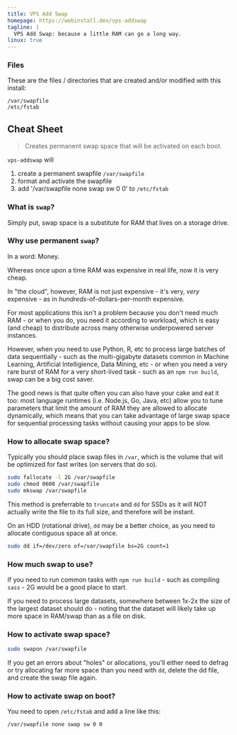 ```yaml
---
title: VPS Add Swap
homepage: https://webinstall.dev/vps-addswap
tagline: |
  VPS Add Swap: because a little RAM can go a long way.
linux: true
---
```


### Files

These are the files / directories that are created and/or modified with this
install:

```text
/var/swapfile
/etc/fstab
```

## Cheat Sheet

> Creates permanent swap space that will be activated on each boot.

`vps-addswap` will

1. create a permanent swapfile `/var/swapfile`
2. format and activate the swapfile
3. add '/var/swapfile none swap sw 0 0' to `/etc/fstab`

### What is `swap`?

Simply put, swap space is a substitute for RAM that lives on a storage drive.

### Why use permanent `swap`?

In a word: Money.

Whereas once upon a time RAM was expensive in real life, now it is very cheap.

In "the cloud", however, RAM is not just expensive - it's very, _very_
expensive - as in _hundreds_-of-dollars-per-month expensive.

For most applications this isn't a problem because you don't need much RAM - or
when you do, you need it according to workload, which is easy (and cheap) to
distribute across many otherwise underpowered server instances.

However, when you need to use Python, R, etc to process large batches of data
sequentially - such as the multi-gigabyte datasets common in Machine Learning,
Artificial Intelligience, Data Mining, etc - or when you need a very rare burst
of RAM for a very short-lived task - such as an `npm run build`, swap can be a
big cost saver.

The good news is that quite often you can also have your cake and eat it too:
most language runtimes (i.e. Node.js, Go, Java, etc) allow you to tune
parameters that limit the amount of RAM they are allowed to allocate
dynamically, which means that you can take advantage of large swap space for
sequential processing tasks without causing your apps to be slow.

### How to allocate swap space?

Typically you should place swap files in `/var`, which is the volume that will
be optimized for fast writes (on servers that do so).

```sh
sudo fallocate -l 2G /var/swapfile
sudo chmod 0600 /var/swapfile
sudo mkswap /var/swapfile
```

This method is preferrable to `truncate` and `dd` for SSDs as it will NOT
actually write the file to its full size, and therefore will be instant.

On an HDD (rotational drive), `dd` may be a better choice, as you need to
allocate contiguous space all at once.

```sh
sudo dd if=/dev/zero of=/var/swapfile bs=2G count=1
```

### How much swap to use?

If you need to run common tasks with `npm run build` - such as compiling
`sass` - 2G would be a good place to start.

If you need to process large datasets, somewhere between 1x-2x the size of the
largest dataset should do - noting that the dataset will likely take up more
space in RAM/swap than as a file on disk.

### How to activate swap space?

```sh
sudo swapon /var/swapfile
```

If you get an errors about "holes" or allocations, you'll either need to defrag
or try allocating far more space than you need with `dd`, delete the dd file,
and create the swap file again.

### How to activate swap on boot?

You need to open `/etc/fstab` and add a line like this:

```text
/var/swapfile none swap sw 0 0
```

